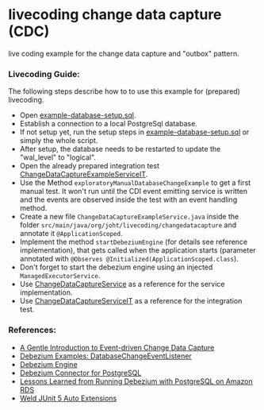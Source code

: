 # livecoding change data capture (CDC)

live coding example for the change data capture and "outbox" pattern.

### Livecoding Guide:

The following steps describe how to to use this example for (prepared) livecoding.

* Open [example-database-setup.sql](example-database-setup.sql).
* Establish a connection to a local PostgreSql database.
* If not setup yet, run the setup steps in [example-database-setup.sql](example-database-setup.sql) or simply the whole script.
* After setup, the database needs to be restarted to update the "wal_level" to "logical".
* Open the already prepared integration test [ChangeDataCaptureExampleServiceIT](src/test/java/org/joht/livecoding/changedatacapture/integrationtest/ChangeDataCaptureExampleServiceIT.java).
* Use the Method `exploratoryManualDatabaseChangeExample` to get a first manual test. It won't run until the CDI event emitting service is written and the events are observed inside the test with an event handling method.
* Create a new file `ChangeDataCaptureExampleService.java` inside the folder `src/main/java/org/joht/livecoding/changedatacapture` and annotate it `@ApplicationScoped`.
* Implement the method `startDebeziumEngine` (for details see reference implementation), that gets called when the application starts (parameter annotated with `@Observes @Initialized(ApplicationScoped.class`).
* Don't forget to start the debezium engine using an injected `ManagedExecutorService`.
* Use [ChangeDataCaptureService](src/main/java/org/joht/livecoding/changedatacapture/ChangeDataCaptureService.java) as a reference for the service implementation.
* Use [ChangeDataCaptureServiceIT](src/test/java/org/joht/livecoding/changedatacapture/integrationtest/ChangeDataCaptureServiceIT.java) as a reference for the integration test.

### References:
* [A Gentle Introduction to Event-driven Change Data Capture](https://medium.com/event-driven-utopia/a-gentle-introduction-to-event-driven-change-data-capture-683297625f9b)
* [Debezium Examples: DatabaseChangeEventListener](https://github.com/debezium/debezium-examples/blob/master/cache-invalidation/src/main/java/io/debezium/examples/cacheinvalidation/persistence/DatabaseChangeEventListener.java)
* [Debezium Engine](https://debezium.io/documentation/reference/1.6/development/engine.html#engine-properties)
* [Debezium Connector for PostgreSQL](https://debezium.io/documentation/reference/1.6/connectors/postgresql.html#postgresql-property-column-include-list)
* [Lessons Learned from Running Debezium with PostgreSQL on Amazon RDS](https://debezium.io/blog/2020/02/25/lessons-learned-running-debezium-with-postgresql-on-rds)
* [Weld JUnit 5 Auto Extensions](https://github.com/weld/weld-junit/blob/master/junit5/README.md#weldjunit5autoextension)